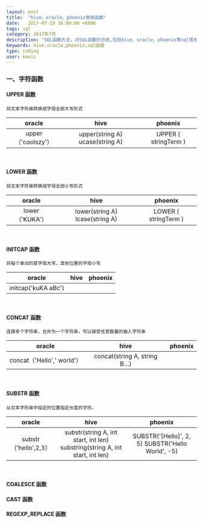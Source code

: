 ```yaml
---
layout: post
title:  "hive、oracle、phoenix常用函数"
date:   2017-07-10 16:00:00 +0800
tags: sql
category: 2017年7月
description: "SQL函数大全，对SQL函数的总结,包括hive、oracle、phoenix等sql常用函数"
keywords: hive,oracle,phoenix,sql函数
type: coding
user: kevis
---
```


### 一、字符函数

#### UPPER 函数
```
将文本字符串转换成字母全部大写形式
```

|       oracle         |                    hive               |           phoenix          |
|      :----------:    |              :--------------:         |       :------------:       |
| upper（'coolszy'）   |  upper(string A) ucase(string A)      | UPPER ( stringTerm )       |

<br>

#### LOWER 函数
```
将文本字符串转换成字母全部小写形式
```

|       oracle      |                hive               |        phoenix       |
|      :-------:    |              :------:             |       :------:       |
| lower（'KUKA'）   |  lower(string A) lcase(string A)  | LOWER ( stringTerm ) |

<br>

#### INITCAP 函数
```
将每个单词的首字母大写，其他位置的字母小写
```

|       oracle       |                hive               |        phoenix       |
|      :-------:     |              :------:             |       :------:       |
| initcap('kuKA aBc')|                                   |  |

<br>

#### CONCAT 函数
```
连接多个字符串，合并为一个字符串，可以接受任意数量的输入字符串
```

|           oracle          |                hive               |        phoenix       |
|         :-------:         |              :------:             |       :------:       |
| concat（'Hello',' world'）|  concat(string A, string B…)      |                      |

<br>

#### SUBSTR 函数
```
从文本字符串中指定的位置指定长度的字符。                           
```

|       oracle         |                                  hive                                         |                        phoenix                    |
|      :-------:       |                                :------:                                       |                        :------:                   |
| substr（'hello',2,3）| substr(string A, int start, int len) substring(string A, int start, int len)  | SUBSTR('[Hello]', 2, 5) SUBSTR('Hello World', -5) |

<br>

#### COALESCE 函数 

#### CAST 函数

#### REGEXP_REPLACE 函数


